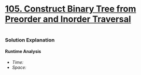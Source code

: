 # [105. Construct Binary Tree from Preorder and Inorder Traversal](https://leetcode.com/problems/construct-binary-tree-from-preorder-and-inorder-traversal/)

```python

```

### Solution Explanation 

#### Runtime Analysis  
- *Time:*
- *Space:*